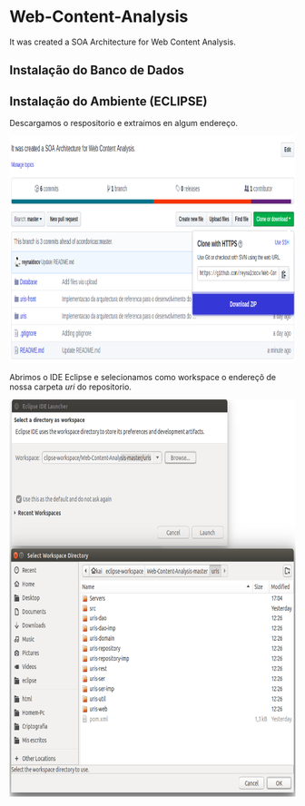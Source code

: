 # Web-Content-Analysis
It was created a SOA Architecture  for   Web Content Analysis. 

## Instalação do Banco de Dados 

## Instalação do Ambiente (ECLIPSE)

Descargamos o respositorio e extraimos en algum endereço.

<p align="center">
  <img height="400" src="img/donwload.png">    
   
</p>

Abrimos o IDE Eclipse e selecionamos como workspace o endereçõ de nossa carpeta $uri$ do repositorio.

<p align="center">
  <img height="700" src="img/declaramosworkpace.png">    
   
</p>





